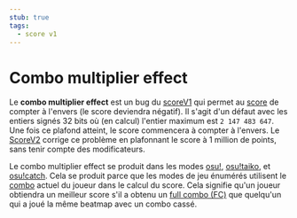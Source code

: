 ```yaml
---
stub: true
tags:
  - score v1
---
```


# Combo multiplier effect

Le **combo multiplier effect** est un bug du [scoreV1](/wiki/Gameplay/Score/ScoreV1) qui permet au [score](/wiki/Gameplay/Score) de compter à l'envers (le score deviendra négatif). Il s'agit d'un défaut avec les entiers signés 32 bits où (en calcul) l'entier maximum est `2 147 483 647`. Une fois ce plafond atteint, le score commencera à compter à l'envers. Le [ScoreV2](/wiki/Gameplay/Score#scorev2) corrige ce problème en plafonnant le score à 1 million de points, sans tenir compte des modificateurs.

Le combo multiplier effect se produit dans les modes [osu!](/wiki/Game_mode/osu!), [osu!taiko](/wiki/Game_mode/osu!taiko), et [osu!catch](/wiki/Game_mode/osu!catch). Cela se produit parce que les modes de jeu énumérés utilisent le [combo](/wiki/Gameplay/Combo_(score_multiplier)) actuel du joueur dans le calcul du score. Cela signifie qu'un joueur obtiendra un meilleur score s'il a obtenu un [full combo (FC)](/wiki/Gameplay/Full_combo) que quelqu'un qui a joué la même beatmap avec un combo cassé.

<!--TODO: Add images and links-->
